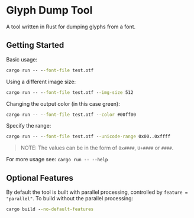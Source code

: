 # Glyph Dump Tool

A tool written in Rust for dumping glyphs from a font.

## Getting Started

Basic usage:

```cmd
cargo run -- --font-file test.otf
```

Using a different image size:

```cmd
cargo run -- --font-file test.otf --img-size 512
```

Changing the output color (in this case green):

```cmd
cargo run -- --font-file test.otf --color #00ff00
```

Specify the range:

```cmd
cargo run -- --font-file test.otf --unicode-range 0x00..0xffff
```

> NOTE: The values can be in the form of `0x####`, `U+####` or `####`.

For more usage see: `cargo run -- --help`

## Optional Features

By default the tool is built with parallel processing, controlled by `feature = "parallel"`.  To build without the parallel processing:

```cmd
cargo build --no-default-features
```
